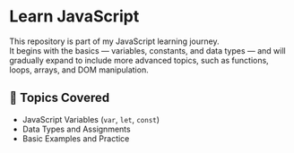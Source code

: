 # Learn JavaScript

This repository is part of my JavaScript learning journey.  
It begins with the basics — variables, constants, and data types — and will gradually expand to include more advanced topics, such as functions, loops, arrays, and DOM manipulation.

## 🧠 Topics Covered
- JavaScript Variables (`var`, `let`, `const`)
- Data Types and Assignments
- Basic Examples and Practice
